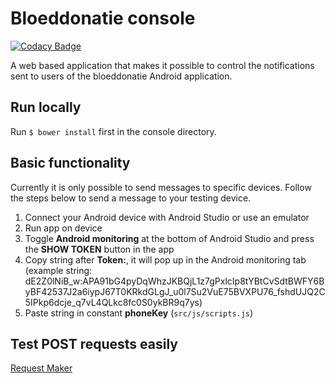 # Bloeddonatie console

[![Codacy Badge](https://api.codacy.com/project/badge/Grade/4d88a943f5234e1997c6bcbeda035cb3)](https://www.codacy.com/app/rubenthys22/console?utm_source=github.com&amp;utm_medium=referral&amp;utm_content=team-htbr/console&amp;utm_campaign=Badge_Grade)

A web based application that makes it possible to control the notifications sent to users of the bloeddonatie Android application.

## Run locally

Run `$ bower install` first in the console directory. 

## Basic functionality

Currently it is only possible to send messages to specific devices. Follow the steps below to send a message to your testing device.

1. Connect your Android device with Android Studio or use an emulator
2. Run app on device
3. Toggle **Android monitoring** at the bottom of Android Studio and press the **SHOW TOKEN** button in the app
4. Copy string after **Token:**, it will pop up in the Android monitoring tab (example string: dE2Z0lNiB_w:APA91bG4pyDqWhzJKBQjL1z7gPxlcIp8tYBtCvSdtBWFY6ByBF42537J2a6iypJ67T0KRkdGLgJ_u0l7Su2VuE75BVXPU76_fshdUJQ2C5IPkp6dcje_q7vL4QLkc8fc0S0ykBR9q7ys)
5. Paste string in constant **phoneKey** (`src/js/scripts.js`)

## Test POST requests easily

[Request Maker](http://requestmaker.com/)

